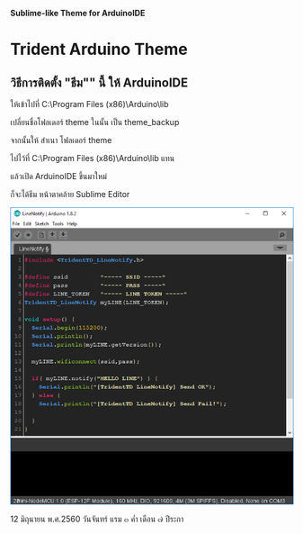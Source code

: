 **Sublime-like Theme for ArduinoIDE**
# Trident Arduino Theme

วิธีการติดตั้ง "ธีม"" นี้ ให้ ArduinoIDE
------

ให้เข้าไปที่ C:\Program Files (x86)\Arduino\lib

เปลี่ยนชื่อโฟลเดอร์ theme ในนั้น เป็น theme_backup

จากนั้นให้ สำเนา โฟลเดอร์ theme

ไปไว้ที่ C:\Program Files (x86)\Arduino\lib แทน

แล้วเปิด ArduinoIDE ขึ้นมาใหม่

ก็จะได้ธีม หน้าตาคล้าย Sublime Editor




![TridentArduinoTheme](TridentArduinoTheme.png)

12 มิถุนายน พ.ศ.2560
วันจันทร์ แรม ๓ ค่ำ เดือน ๗ ปีระกา
